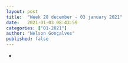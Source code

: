 ```yaml
---
layout: post
title:  "Week 28 december - 03 january 2021"
date:   2021-01-03 08:43:59
categories: ["01-2021"]
author: "Nelson Gonçalves"
published: false
---
```


*
